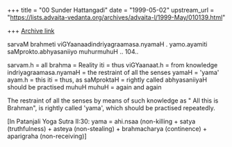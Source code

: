 +++
title = "00 Sunder Hattangadi"
date = "1999-05-02"
upstream_url = "https://lists.advaita-vedanta.org/archives/advaita-l/1999-May/010139.html"

+++
[Archive link](https://lists.advaita-vedanta.org/archives/advaita-l/1999-May/010139.html)

sarvaM brahmeti viGYaanaadindriyagraamasa.nyamaH .
yamo.ayamiti saMprokto.abhyasaniiyo muhurmuhuH .. 104..

sarvam.h = all
brahma = Reality
iti = thus
viGYaanaat.h = from knowledge
indriyagraamasa.nyamaH = the restraint of all the senses
yamaH = 'yama'
ayam.h = this
iti = thus, as
saMproktaH = rightly called
abhyasaniiyaH should be practised
muhuH muhuH = again and again

The restraint of all the senses by means of such knowledge as " All this is
Brahman", is rightly called 'yama', which should be practised repeatedly.

[In Patanjali Yoga Sutra II:30: yama =   ahi.nsaa (non-killing
                                       + satya (truthfulness)
                                       + asteya (non-stealing)
                                       + brahmacharya (continence)
                                       + aparigraha (non-receiving)]

